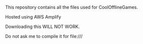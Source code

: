 This repository contains all the files used for CoolOfflineGames.

Hosted using AWS Amplify


Downloading this WILL NOT WORK.

Do not ask me to compile it for file:///
